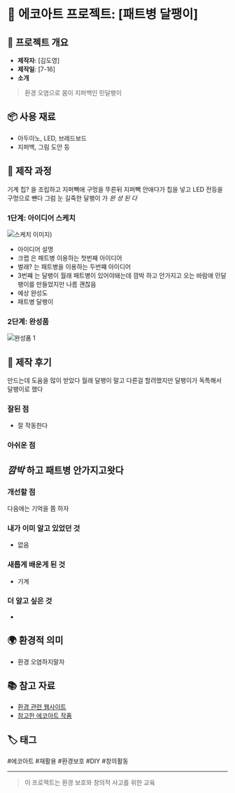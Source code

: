 # 🌱 에코아트 프로젝트: [패트병 달팽이]

## 📖 프로젝트 개요
- **제작자**: [김도영]
- **제작일**: [7-16]
- **소개**
> 환경 오염으로 몸이 지퍼백인 민달팽이
## 📦 사용 재료
- 아두이노, LED, 브레드보드
- 지퍼백, 그림 도안 등

## 🔧 제작 과정
기계 칩? 을 조립하고 지퍼빽애 구멍을 뚜른뒤 지퍼빽 안애다가 칩을 넣고 LED 전등을 구멍으로 뺸다 그럼 눈 길죽한 달팽이 가 *완  성   된   다*
### 1단계: 아이디어 스케치
![스케치 이미지](20250716_100915.jpg))
- 아이디어 설명
- 크랩 은 패트병 이용하는 첫번째 아이디어
- 벌래? 는 패트병을 이용하는 두번쨰 아이디어
- 3번쨰 는 달팽이 월래 패트병이 있어야돼는데 깜박 하고 안가지고 오는 바람애 민달팽이를 만들었지만 나름 괜찮음
- 예상 완성도
- 패트병 달팽이

### 2단계: 완성품
![완성품 1](20250716_095652.jpg)

## 💭 제작 후기
만드는데 도움을 많이 받았다 월래 달팽이 말고 다른걸 할려했지만 달팽이가 독특해서 달팽이로 했다
### 잘된 점
- 잘 작동한다

### 아쉬운 점
*깜박* 하고 패트병 안가지고왓다
- 

### 개선할 점
다음애는 기억을 쫌 하자


### 내가 이미 알고 있었던 것
- 없음

### 새롭게 배운게 된 것
- 기계

### 더 알고 싶은 것
- 

## 🌍 환경적 의미
- 환경 오염하지말자

## 📚 참고 자료
- [환경 관련 웹사이트](링크)
- [참고한 에코아트 작품](링크)

## 🏷️ 태그
#에코아트 #재활용 #환경보호 #DIY #창의활동

---

> 이 프로젝트는 환경 보호와 창의적 사고를 위한 교육
